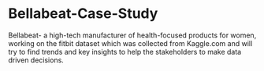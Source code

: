 # Bellabeat-Case-Study
Bellabeat- a high-tech manufacturer of health-focused products for women, working on the fitbit dataset which was collected from Kaggle.com and will try to find trends and key insights to help the stakeholders to make data driven decisions.
